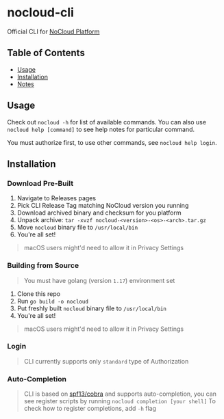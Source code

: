 # nocloud-cli
Official CLI for [NoCloud Platform](https://github.com/slntopp/nocloud)

## Table of Contents

* [Usage](#usage)
* [Installation](#installation)
* [Notes](#notes)

## Usage

Check out `nocloud -h` for list of available commands.
You can also use `nocloud help [command]` to see help notes for particular command.

You must authorize first, to use other commands, see `nocloud help login`.

## Installation

### Download Pre-Built

1. Navigate to Releases pages
2. Pick CLI Release Tag matching NoCloud version you running
3. Download archived binary and checksum for you platform
4. Unpack archive: `tar -xvzf nocloud-<version>-<os>-<arch>.tar.gz`
5. Move `nocloud` binary file to `/usr/local/bin`
6. You're all set!

> macOS users might'd need to allow it in Privacy Settings

### Building from Source

> You must have golang (version `1.17`) environment set

1. Clone this repo
2. Run `go build -o nocloud`
3. Put freshly built `nocloud` binary file to `/usr/local/bin`
4. You're all set!

> macOS users might'd need to allow it in Privacy Settings

### Login

> CLI currently supports only `standard` type of Authorization

### Auto-Completion

> CLI is based on [spf13/cobra](https://github.com/spf13/cobra) and supports auto-completion,
> you can see register scripts by running `nocloud completion [your shell]`
> To check how to register completions, add `-h` flag

